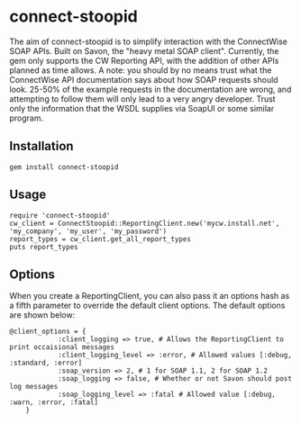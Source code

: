 connect-stoopid
===============

The aim of connect-stoopid is to simplify interaction with the ConnectWise SOAP APIs. Built on Savon, the "heavy metal SOAP client". Currently, the gem only supports the CW Reporting API, with the addition of other APIs planned as time allows. A note: you should by no means trust what the ConnectWise API documentation says about how SOAP requests should look. 25-50% of the example requests in the documentation are wrong, and attempting to follow them will only lead to a very angry developer. Trust only the information that the WSDL supplies via SoapUI or some similar program.

Installation
------------
    gem install connect-stoopid

Usage
-----
    require 'connect-stoopid'
    cw_client = ConnectStoopid::ReportingClient.new('mycw.install.net', 'my_company', 'my_user', 'my_password')
    report_types = cw_client.get_all_report_types
    puts report_types

Options
-------
When you create a ReportingClient, you can also pass it an options hash as a fifth parameter to override the default client options. The default options are shown below:

    @client_options = {
				:client_logging => true, # Allows the ReportingClient to print occaisional messages
				:client_logging_level => :error, # Allowed values [:debug, :standard, :error]
				:soap_version => 2, # 1 for SOAP 1.1, 2 for SOAP 1.2
				:soap_logging => false, # Whether or not Savon should post log messages
				:soap_logging_level => :fatal # Allowed value [:debug, :warn, :error, :fatal]
		}
